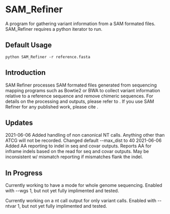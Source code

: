 # SAM_Refiner
A program for gathering variant information from a SAM formated files.  SAM_Refiner requires a python iterator to run.

## Default Usage
	python SAM_Refiner -r reference.fasta

## Introduction

SAM Refiner processes SAM formated files generated from sequencing mapping programs such as Bowtie2 or BWA to collect variant information relative to a reference sequence and remove chimeric sequences.  For details on the processing and outputs, please refer to .  If you use SAM Refiner for any published work, please cite .

## Updates
2021-06-06 
Added handling of non canonical NT calls.  Anything other than ATCG will not be recorded.
Changed default --max_dist to 40
2021-06-06
Added AA reporting to indel in seq and covar outputs.  Reports AA for inframe indels based on the read for seq and covar outputs.  May be inconsistent w/ mismatch reporting if mismatches flank the indel.  



## In Progress

Currently working to have a mode for whole genome sequencing.  Enabled with --wgs 1, but not yet fully implimented and tested.

Currently working on a nt call output for only variant calls.  Enabled with --ntvar 1, but not yet fully implimented and tested.






